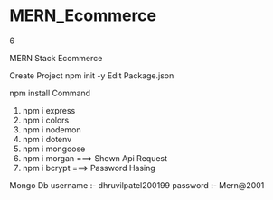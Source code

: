 # MERN_Ecommerce
6

MERN Stack Ecommerce

Create Project npm init -y
Edit Package.json

npm install Command

1. npm i express
2. npm i colors
3. npm i nodemon
4. npm i dotenv
5. npm i mongoose
6. npm i morgan ===> Shown Api Request
7. npm i bcrypt ===> Password Hasing

Mongo Db
username :- dhruvilpatel200199
password :- Mern@2001
